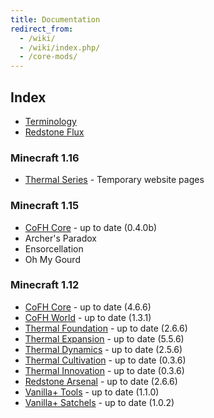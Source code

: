 ```yaml
---
title: Documentation
redirect_from:
  - /wiki/
  - /wiki/index.php/
  - /core-mods/
---
```


Index
-----

* [Terminology](terminology/)
* [Redstone Flux](redstone-flux/)

<!-- Arrow symbol: → -->

### Minecraft 1.16
* [Thermal Series](1.16/thermal-series/) - <span class="uk-text-small uk-text-success">Temporary website pages </span>

### Minecraft 1.15
* [CoFH Core](1.15/cofh-core/) - <span class="uk-text-small uk-text-success">up to date (0.4.0b)</span>
* <a class="uk-text-danger">Archer's Paradox</a>
* <a class="uk-text-danger">Ensorcellation</a>
* <a class="uk-text-danger">Oh My Gourd</a>

### Minecraft 1.12
* [CoFH Core](1.12/cofh-core/) - <span class="uk-text-small uk-text-success">up to date (4.6.6)</span>
* [CoFH World](1.12/cofh-world/) - <span class="uk-text-small uk-text-success">up to date (1.3.1)</span>
* [Thermal Foundation](1.12/thermal-foundation/) - <span class="uk-text-small uk-text-success">up to date (2.6.6)</span>
* [Thermal Expansion](1.12/thermal-expansion/) - <span class="uk-text-small uk-text-success">up to date (5.5.6)</span>
* [Thermal Dynamics](1.12/thermal-dynamics/) - <span class="uk-text-small uk-text-success">up to date (2.5.6)</span>
* [Thermal Cultivation](1.12/thermal-cultivation/) - <span class="uk-text-small uk-text-success">up to date (0.3.6)</span>
* [Thermal Innovation](1.12/thermal-innovation/) - <span class="uk-text-small uk-text-success">up to date (0.3.6)</span>
* [Redstone Arsenal](1.12/redstone-arsenal/) - <span class="uk-text-small uk-text-success">up to date (2.6.6)</span>
* [Vanilla+ Tools](1.12/vanillaplus-tools/) - <span class="uk-text-small uk-text-success">up to date (1.1.0)</span>
* [Vanilla+ Satchels](1.12/vanillaplus-satchels/) - <span class="uk-text-small uk-text-success">up to date (1.0.2)</span>
